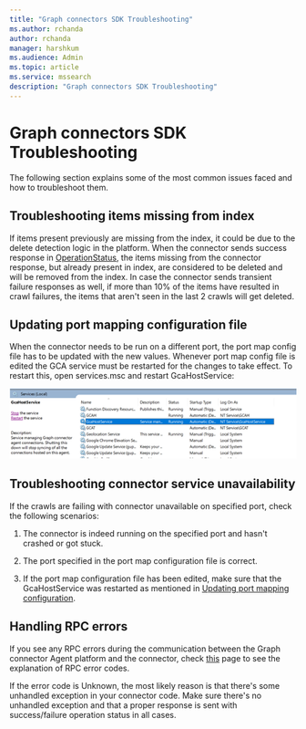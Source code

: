 ```yaml
---
title: "Graph connectors SDK Troubleshooting"
ms.author: rchanda
author: rchanda
manager: harshkum
ms.audience: Admin
ms.topic: article
ms.service: mssearch
description: "Graph connectors SDK Troubleshooting"
---
```


# Graph connectors SDK Troubleshooting

The following section explains some of the most common issues faced and how to troubleshoot them.

## Troubleshooting items missing from index

If items present previously are missing from the index, it could be due to the delete detection logic in the platform. When the connector sends success response in [OperationStatus](/microsoftsearch/custom-connector-sdk-contracts-common#operationstatus), the items missing from the connector response, but already present in index, are considered to be deleted and will be removed from the index. In case the connector sends transient failure responses as well, if more than 10% of the items have resulted in crawl failures, the items that aren't seen in the last 2 crawls will get deleted.

## Updating port mapping configuration file

When the connector needs to be run on a different port, the port map config file has to be updated with the new values. Whenever port map config file is edited the GCA service must be restarted for the changes to take effect. To restart this, open services.msc and restart GcaHostService:

![Services window](media/connectors-sdk/services.png)

## Troubleshooting connector service unavailability

If the crawls are failing with connector unavailable on specified port, check the following scenarios:  

1. The connector is indeed running on the specified port and hasn't crashed or got stuck.

2. The port specified in the port map configuration file is correct.

3. If the port map configuration file has been edited, make sure that the GcaHostService was restarted as mentioned in [Updating port mapping configuration](#updating-port-mapping-configuration-file).

## Handling RPC errors

If you see any RPC errors during the communication between the Graph connector Agent platform and the connector, check [this](https://grpc.github.io/grpc/core/md_doc_statuscodes.html) page to see the explanation of RPC error codes.

If the error code is Unknown, the most likely reason is that there's some unhandled exception in your connector code. Make sure there's no unhandled exception and that a proper response is sent with success/failure operation status in all cases.
